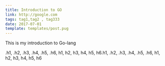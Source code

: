 ```yaml
---
title: Introduction to GO
link: http://google.com
tags: tag1,tag2 , tag333
date: 2017-07-01
template: templates/post.pug
---
```


This is my introduction to Go-lang

.h1, .h2, .h3, .h4, .h5, .h6, h1, h2, h3, h4, h5, h6.h1, .h2, .h3, .h4, .h5, .h6, h1, h2, h3, h4, h5, h6